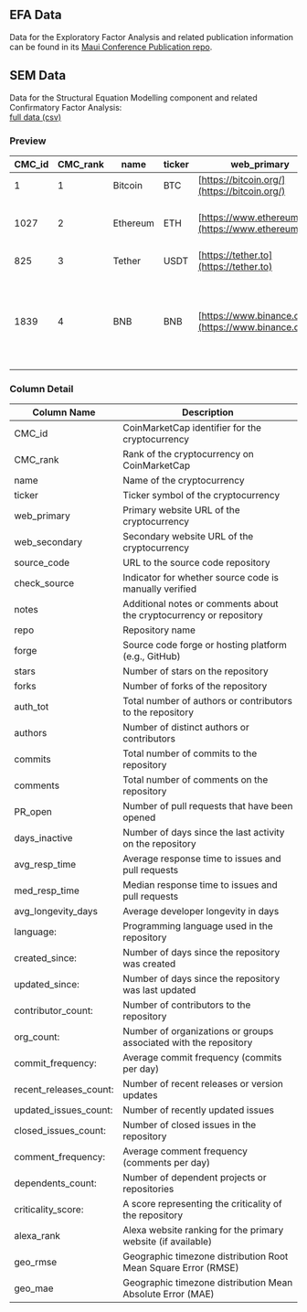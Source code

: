 ## EFA Data
Data for the Exploratory Factor Analysis and related publication information can be found in its [Maui Conference Publication repo](https://github.com/millecodex/maui).

## SEM Data
Data for the Structural Equation Modelling component and related Confirmatory Factor Analysis:\
[full data (csv)](https://github.com/millecodex/phd/blob/main/data/health-data-top-600.csv)

### Preview
| CMC_id | CMC_rank |    name    | ticker |             web_primary             |           web_secondary            |              source_code             | check_source |                  notes                  |              repo               |   forge   | stars | forks | auth_tot | authors | commits | comments | PR_open | days_inactive | avg_resp_time | med_resp_time | avg_longevity_days | language: | created_since: | updated_since: | contributor_count: | org_count: | commit_frequency: | recent_releases_count: | updated_issues_count: | closed_issues_count: | comment_frequency: | dependents_count: | criticality_score: | alexa_rank | geo_rmse | geo_mae |
|-------|----------|------------|--------|-----------------------------------|-----------------------------------|-------------------------------------|--------------|------------------------------------------|----------------------------------|-----------|-------|-------|----------|---------|---------|----------|--------|--------------|--------------|---------------|-------------------|------------|-----------------|-----------------|-------------------|------------|--------------------|-----------------------|-----------------------|--------------------|--------------------|-----------------|-----------|----------|----------|----------|
|   1   |    1     |  Bitcoin   |  BTC   | [https://bitcoin.org/](https://bitcoin.org/) |                                       | [https://github.com/bitcoin/bitcoin](https://github.com/bitcoin/bitcoin) |       y      |                                          |     bitcoin/bitcoin     |  github   | 72112 | 59013 |   6242   |   150.33   |   360   |  2440.67  | 170.67 |    0.006     |     17.55    |      2.9      |      427.11        |    C++     |      153       |        0        |       1050        |      3     |       56.2        |           2           |          4074           |         3595          |        1.1         |      492320       |      0.84683      |    8149   | 0.268019409 | 0.164839059 |
|  1027 |    2     |  Ethereum  |  ETH   | [https://www.ethereum.org/](https://www.ethereum.org/) | [https://en.wikipedia.org/wiki/Ethereum](https://en.wikipedia.org/wiki/Ethereum) | [https://github.com/ethereum/go-ethereum](https://github.com/ethereum/go-ethereum) |       y      |                                          |  ethereum/go-ethereum  |  github   | 40452 | 28052 |   7465   |   164   |    45   |   448   | 76.67  |    0.019     |     13.18    |      1.45     |      282.49        |     Go     |      100       |        0        |        698         |      7     |      13.6        |          15           |          574           |         448          |        1.6         |      81168        |      0.82061      |    2358   | 0.327910515 | 0.198670396 |
|  825  |    3     |   Tether   |  USDT  |           [https://tether.to](https://tether.to)          |             private             |                                           |              |                                          |                                 |           | 34722 |       |       |          |         |         |          |        |              |              |               |                   |            |                |                |                   |            |                    |                       |                       |                    |                    |       0     |  0.56422  |    110   | 0.361854174 | 0.219124982 |
|  1839 |    4     |    BNB     |  BNB   | [https://www.binance.com/](https://www.binance.com/) |                                       | [https://github.com/bnb-chain/bsc](https://github.com/bnb-chain/bsc) |       y      | fork of go-ethereum; updated repo to bnb-chain mar.2022 | bnb-chain/bsc |  github   |   79  |   71  |    73    |    38   |    5    |   121    |   2    |    0.076     |     5.44     |     2.88      |      13.95         |     Go     |      100       |        2        |        614         |      7     |      3.9         |          14           |          198           |         150          |        2.4         |       0        |      0.56422      |    110   | 0.361854174 | 0.219124982 |


### Column Detail
| Column Name            | Description                                                                                   |
| ---------------------- | --------------------------------------------------------------------------------------------- |
| CMC_id                 | CoinMarketCap identifier for the cryptocurrency                                               |
| CMC_rank               | Rank of the cryptocurrency on CoinMarketCap                                                    |
| name                   | Name of the cryptocurrency                                                                      |
| ticker                 | Ticker symbol of the cryptocurrency                                                            |
| web_primary            | Primary website URL of the cryptocurrency                                                       |
| web_secondary          | Secondary website URL of the cryptocurrency                                                     |
| source_code            | URL to the source code repository                                                                |
| check_source           | Indicator for whether source code is manually verified                                      |
| notes                  | Additional notes or comments about the cryptocurrency or repository                              |
| repo                   | Repository name                                                                    |
| forge                  | Source code forge or hosting platform (e.g., GitHub)                                            |
| stars                  | Number of stars on the repository                                                   |
| forks                  | Number of forks of the repository                                                      |
| auth_tot               | Total number of authors or contributors to the repository                                         |
| authors                | Number of distinct authors or contributors                                                       |
| commits                | Total number of commits to the repository                                                         |
| comments               | Total number of comments on the repository                                                        |
| PR_open                | Number of pull requests that have been opened                                     |
| days_inactive          | Number of days since the last activity on the repository                                          |
| avg_resp_time          | Average response time to issues and pull requests                                       |
| med_resp_time          | Median response time to issues and pull requests                                        |
| avg_longevity_days     | Average developer longevity in days                                         |
| language:              | Programming language used in the repository                                                     |
| created_since:         | Number of days since the repository was created                                                   |
| updated_since:         | Number of days since the repository was last updated                                              |
| contributor_count:     | Number of contributors to the repository                                                           |
| org_count:             | Number of organizations or groups associated with the repository                                   |
| commit_frequency:      | Average commit frequency (commits per day)                                                         |
| recent_releases_count: | Number of recent releases or version updates                                                      |
| updated_issues_count:  | Number of recently updated issues                                                                 |
| closed_issues_count:   | Number of closed issues in the repository                                                          |
| comment_frequency:     | Average comment frequency (comments per day)                                                       |
| dependents_count:      | Number of dependent projects or repositories                                                        |
| criticality_score:     | A score representing the criticality of the repository                                              |
| alexa_rank             | Alexa website ranking for the primary website (if available)                                       |
| geo_rmse               | Geographic timezone distribution Root Mean Square Error (RMSE)                                  |
| geo_mae                | Geographic timezone distribution Mean Absolute Error (MAE)                                |

